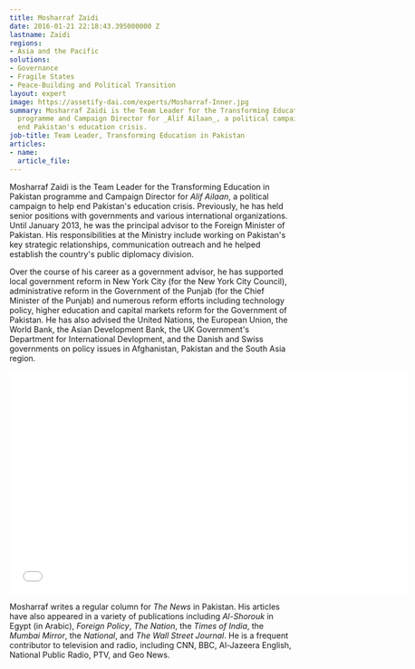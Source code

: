 ```yaml
---
title: Mosharraf Zaidi
date: 2016-01-21 22:18:43.395000000 Z
lastname: Zaidi
regions:
- Asia and the Pacific
solutions:
- Governance
- Fragile States
- Peace-Building and Political Transition
layout: expert
image: https://assetify-dai.com/experts/Mosharraf-Inner.jpg
summary: Mosharraf Zaidi is the Team Leader for the Transforming Education in Pakistan
  programme and Campaign Director for _Alif Ailaan_, a political campaign to help
  end Pakistan's education crisis.
job-title: Team Leader, Transforming Education in Pakistan
articles:
- name: 
  article_file: 
---
```


Mosharraf Zaidi is the Team Leader for the Transforming Education in Pakistan programme and Campaign Director for _Alif Ailaan_, a political campaign to help end Pakistan's education crisis. Previously, he has held senior positions with governments and various international organizations. Until January 2013, he was the principal advisor to the Foreign Minister of Pakistan. His responsibilities at the Ministry include working on Pakistan's key strategic relationships, communication outreach and he helped establish the country's public diplomacy division.

Over the course of his career as a government advisor, he has supported local government reform in New York City (for the New York City Council), administrative reform in the Government of the Punjab (for the Chief Minister of the Punjab) and numerous reform efforts including technology policy, higher education and capital markets reform for the Government of Pakistan. He has also advised the United Nations, the European Union, the World Bank, the Asian Development Bank, the UK Government's Department for International Devlopment, and the Danish and Swiss governments on policy issues in Afghanistan, Pakistan and the South Asia region.

<iframe src="//player.vimeo.com/video/103551162" width="703" height="394" frameborder="0" webkitallowfullscreen="" mozallowfullscreen="" allowfullscreen=""></iframe>

Mosharraf writes a regular column for _The News_ in Pakistan. His articles have also appeared in a variety of publications including _Al-Shorouk_ in Egypt (in Arabic), _Foreign Policy_, _The Nation_, the _Times of India_, the _Mumbai Mirror_, the _National_, and _The Wall Street Journal_. He is a frequent contributor to television and radio, including CNN, BBC, Al-Jazeera English, National Public Radio, PTV, and Geo News.
